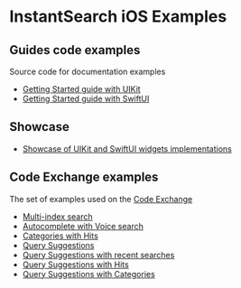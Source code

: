 # InstantSearch iOS Examples

## Guides code examples

Source code for documentation examples

- [Getting Started guide with UIKit](/Guide/GettingStartedUIKitGuide)
- [Getting Started guide with SwiftUI](/Guide/GettingStartedSwiftUIGuide)

## Showcase

- [Showcase of UIKit and SwiftUI widgets implementations](/showcase) 

## Code Exchange examples

The set of examples used on the [Code Exchange](https://www.algolia.com/developers/code-exchange/)

- [Multi-index search](/examples/MultiIndex)
- [Autocomplete with Voice search](/examples/VoiceSearch)
- [Categories with Hits](/examples/CategoriesHits)
- [Query Suggestions](/examples/QuerySuggestions)
- [Query Suggestions with recent searches](/examples/QuerySuggestionsRecentSearches)
- [Query Suggestions with Hits](/examples/QuerySuggestionsHits)
- [Query Suggestions with Categories](/examples/QuerySuggestionsCategories)
